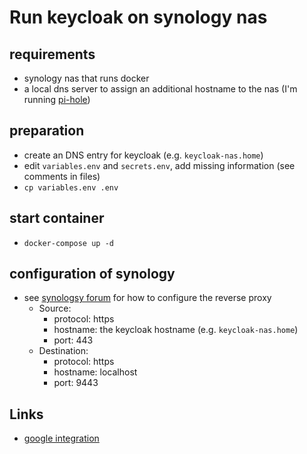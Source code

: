 
# Run keycloak on synology nas

## requirements

* synology nas that runs docker
* a local dns server to assign an additional hostname to the nas (I'm running [pi-hole](https://pi-hole.net/))

## preparation

* create an DNS entry for keycloak (e.g. `keycloak-nas.home`)
* edit `variables.env` and `secrets.env`, add missing information (see comments in files)
* `cp variables.env .env`

## start container

* `docker-compose up -d`

## configuration of synology

* see [synologsy forum](https://www.synoforum.com/resources/synology-reverse-proxy.12/) for how to configure the reverse proxy
   * Source:
      * protocol: https
      * hostname: the keycloak hostname (e.g. `keycloak-nas.home`)
      * port: 443
   * Destination:
      * protocol: https
      * hostname: localhost
      * port: 9443

## Links

* [google integration](http://www.mastertheboss.com/keycloak/google-social-login-with-keycloak/)